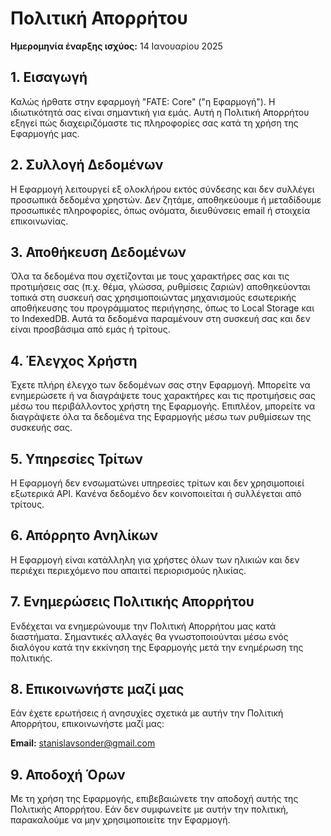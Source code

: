 # Πολιτική Απορρήτου

**Ημερομηνία έναρξης ισχύος:** 14 Ιανουαρίου 2025

## 1. Εισαγωγή

Καλώς ήρθατε στην εφαρμογή "FATE: Core" ("η Εφαρμογή"). Η ιδιωτικότητά σας είναι σημαντική για εμάς. Αυτή η Πολιτική Απορρήτου εξηγεί πώς διαχειριζόμαστε τις πληροφορίες σας κατά τη χρήση της Εφαρμογής μας.

## 2. Συλλογή Δεδομένων

Η Εφαρμογή λειτουργεί εξ ολοκλήρου εκτός σύνδεσης και δεν συλλέγει προσωπικά δεδομένα χρηστών. Δεν ζητάμε, αποθηκεύουμε ή μεταδίδουμε προσωπικές πληροφορίες, όπως ονόματα, διευθύνσεις email ή στοιχεία επικοινωνίας.

## 3. Αποθήκευση Δεδομένων

Όλα τα δεδομένα που σχετίζονται με τους χαρακτήρες σας και τις προτιμήσεις σας (π.χ. θέμα, γλώσσα, ρυθμίσεις ζαριών) αποθηκεύονται τοπικά στη συσκευή σας χρησιμοποιώντας μηχανισμούς εσωτερικής αποθήκευσης του προγράμματος περιήγησης, όπως το Local Storage και το IndexedDB. Αυτά τα δεδομένα παραμένουν στη συσκευή σας και δεν είναι προσβάσιμα από εμάς ή τρίτους.

## 4. Έλεγχος Χρήστη

Έχετε πλήρη έλεγχο των δεδομένων σας στην Εφαρμογή. Μπορείτε να ενημερώσετε ή να διαγράψετε τους χαρακτήρες και τις προτιμήσεις σας μέσω του περιβάλλοντος χρήστη της Εφαρμογής. Επιπλέον, μπορείτε να διαγράψετε όλα τα δεδομένα της Εφαρμογής μέσω των ρυθμίσεων της συσκευής σας.

## 5. Υπηρεσίες Τρίτων

Η Εφαρμογή δεν ενσωματώνει υπηρεσίες τρίτων και δεν χρησιμοποιεί εξωτερικά API. Κανένα δεδομένο δεν κοινοποιείται ή συλλέγεται από τρίτους.

## 6. Απόρρητο Ανηλίκων

Η Εφαρμογή είναι κατάλληλη για χρήστες όλων των ηλικιών και δεν περιέχει περιεχόμενο που απαιτεί περιορισμούς ηλικίας.

## 7. Ενημερώσεις Πολιτικής Απορρήτου

Ενδέχεται να ενημερώνουμε την Πολιτική Απορρήτου μας κατά διαστήματα. Σημαντικές αλλαγές θα γνωστοποιούνται μέσω ενός διαλόγου κατά την εκκίνηση της Εφαρμογής μετά την ενημέρωση της πολιτικής.

## 8. Επικοινωνήστε μαζί μας

Εάν έχετε ερωτήσεις ή ανησυχίες σχετικά με αυτήν την Πολιτική Απορρήτου, επικοινωνήστε μαζί μας:

**Email:** [stanislavsonder@gmail.com](mailto:stanislavsonder@gmail.com)

## 9. Αποδοχή Όρων

Με τη χρήση της Εφαρμογής, επιβεβαιώνετε την αποδοχή αυτής της Πολιτικής Απορρήτου. Εάν δεν συμφωνείτε με αυτήν την πολιτική, παρακαλούμε να μην χρησιμοποιείτε την Εφαρμογή.
